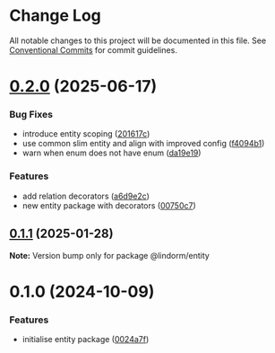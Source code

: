 # Change Log

All notable changes to this project will be documented in this file.
See [Conventional Commits](https://conventionalcommits.org) for commit guidelines.

# [0.2.0](https://github.com/lindorm-io/monorepo/compare/@lindorm/entity@0.1.1...@lindorm/entity@0.2.0) (2025-06-17)

### Bug Fixes

- introduce entity scoping ([201617c](https://github.com/lindorm-io/monorepo/commit/201617c57e453015a7f42b30d75a122fab7b4a35))
- use common slim entity and align with improved config ([f4094b1](https://github.com/lindorm-io/monorepo/commit/f4094b173f11af4d342ece49d8a3ff72f1846d20))
- warn when enum does not have enum ([da19e19](https://github.com/lindorm-io/monorepo/commit/da19e1984bbaec5140f4ea596e6d744f0a7c41cb))

### Features

- add relation decorators ([a6d9e2c](https://github.com/lindorm-io/monorepo/commit/a6d9e2c5e712f769d23dc3877a932efd458f34c9))
- new entity package with decorators ([00750c7](https://github.com/lindorm-io/monorepo/commit/00750c7380e1c934be8f3f317b4fba7b834f90a8))

## [0.1.1](https://github.com/lindorm-io/monorepo/compare/@lindorm/entity@0.1.0...@lindorm/entity@0.1.1) (2025-01-28)

**Note:** Version bump only for package @lindorm/entity

# 0.1.0 (2024-10-09)

### Features

- initialise entity package ([0024a7f](https://github.com/lindorm-io/monorepo/commit/0024a7fc1d417683eb77c2a985b3bf483396f011))
